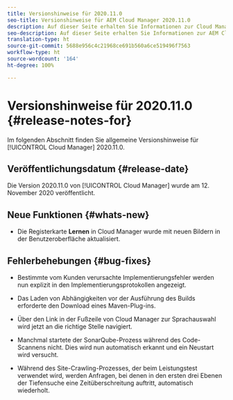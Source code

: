 ```yaml
---
title: Versionshinweise für 2020.11.0
seo-title: Versionshinweise für AEM Cloud Manager 2020.11.0
description: Auf dieser Seite erhalten Sie Informationen zur Cloud Manager-Version 2020.11.0.
seo-description: Auf dieser Seite erhalten Sie Informationen zur AEM Cloud Manager-Version 2020.11.0.
translation-type: ht
source-git-commit: 5688e956c4c21968ce691b560a6ce519496f7563
workflow-type: ht
source-wordcount: '164'
ht-degree: 100%

---
```


# Versionshinweise für 2020.11.0 {#release-notes-for}

Im folgenden Abschnitt finden Sie allgemeine Versionshinweise für [!UICONTROL Cloud Manager] 2020.11.0.

## Veröffentlichungsdatum {#release-date}

Die Version 2020.11.0 von [!UICONTROL Cloud Manager] wurde am 12. November 2020 veröffentlicht.

## Neue Funktionen {#whats-new}

* Die Registerkarte **Lernen** in Cloud Manager wurde mit neuen Bildern in der Benutzeroberfläche aktualisiert.

## Fehlerbehebungen {#bug-fixes}

* Bestimmte vom Kunden verursachte Implementierungsfehler werden nun explizit in den Implementierungsprotokollen angezeigt.

* Das Laden von Abhängigkeiten vor der Ausführung des Builds erforderte den Download eines Maven-Plug-ins.

* Über den Link in der Fußzeile von Cloud Manager zur Sprachauswahl wird jetzt an die richtige Stelle navigiert.

* Manchmal startete der SonarQube-Prozess während des Code-Scannens nicht. Dies wird nun automatisch erkannt und ein Neustart wird versucht.

* Während des Site-Crawling-Prozesses, der beim Leistungstest verwendet wird, werden Anfragen, bei denen in den ersten drei Ebenen der Tiefensuche eine Zeitüberschreitung auftritt, automatisch wiederholt.